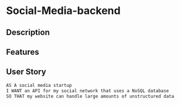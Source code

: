 # Social-Media-backend


## Description


## Features

## User Story

```md
AS A social media startup
I WANT an API for my social network that uses a NoSQL database
SO THAT my website can handle large amounts of unstructured data
```
